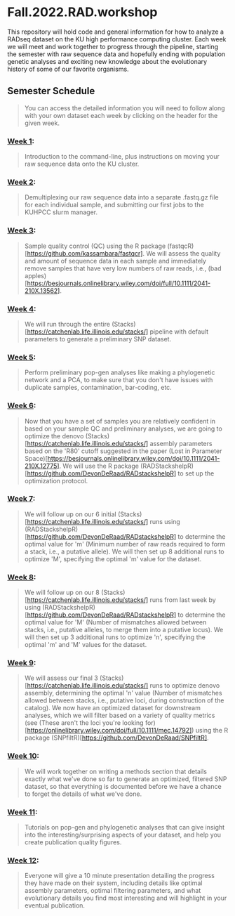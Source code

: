 # Fall.2022.RAD.workshop

This repository will hold code and general information for how to analyze a RADseq dataset on the KU high performance computing cluster. Each week we will meet and work together to progress through the pipeline, starting the semester with raw sequence data and hopefully ending with population genetic analyses and exciting new knowledge about the evolutionary history of some of our favorite organisms.

## Semester Schedule
> You can access the detailed information you will need to follow along with your own dataset each week by clicking on the header for the given week.

### [Week 1](https://github.com/DevonDeRaad/Fall.2022.RAD.workshop/tree/main/week1):
> Introduction to the command-line, plus instructions on moving your raw sequence data onto the KU cluster.

### [Week 2](https://github.com/DevonDeRaad/Fall.2022.RAD.workshop/tree/main/week2):
> Demultiplexing our raw sequence data into a separate .fastq.gz file for each individual sample, and submitting our first jobs to the KUHPCC slurm manager.

### [Week 3](https://github.com/DevonDeRaad/Fall.2022.RAD.workshop/tree/main/week3):
> Sample quality control (QC) using the R package (fastqcR)[https://github.com/kassambara/fastqcr]. We will assess the quality and amount of sequence data in each sample and immediately remove samples that have very low numbers of raw reads, i.e., (bad apples)[https://besjournals.onlinelibrary.wiley.com/doi/full/10.1111/2041-210X.13562].

### [Week 4](https://github.com/DevonDeRaad/Fall.2022.RAD.workshop/tree/main/week4):
> We will run through the entire (Stacks)[https://catchenlab.life.illinois.edu/stacks/] pipeline with default parameters to generate a preliminary SNP dataset.

### [Week 5](https://github.com/DevonDeRaad/Fall.2022.RAD.workshop/tree/main/week5):
> Perform preliminary pop-gen analyses like making a phylogenetic network and a PCA, to make sure that you don't have issues with duplicate samples, contamination, bar-coding, etc.

### [Week 6](https://github.com/DevonDeRaad/Fall.2022.RAD.workshop/tree/main/week6):
> Now that you have a set of samples you are relatively confident in based on your sample QC and preliminary analyses, we are going to optimize the denovo (Stacks)[https://catchenlab.life.illinois.edu/stacks/] assembly parameters based on the 'R80' cutoff suggested in the paper (Lost in Parameter Space)[https://besjournals.onlinelibrary.wiley.com/doi/10.1111/2041-210X.12775]. We will use the R package (RADStackshelpR)[https://github.com/DevonDeRaad/RADstackshelpR] to set up the optimization protocol.

### [Week 7](https://github.com/DevonDeRaad/Fall.2022.RAD.workshop/tree/main/week7):
> We will follow up on our 6 initial (Stacks)[https://catchenlab.life.illinois.edu/stacks/] runs using (RADStackshelpR)[https://github.com/DevonDeRaad/RADstackshelpR] to determine the optimal value for 'm' (Minimum number of raw reads required to form a stack, i.e., a putative allele). We will then set up 8 additional runs to optimize 'M', specifying the optimal 'm' value for the dataset.

### [Week 8](https://github.com/DevonDeRaad/Fall.2022.RAD.workshop/tree/main/week8):
> We will follow up on our 8 (Stacks)[https://catchenlab.life.illinois.edu/stacks/] runs from last week by using (RADStackshelpR)[https://github.com/DevonDeRaad/RADstackshelpR] to determine the optimal value for 'M' (Number of mismatches allowed between stacks, i.e., putative alleles, to merge them into a putative locus). We will then set up 3 additional runs to optimize 'n', specifying the optimal 'm' and 'M' values for the dataset.

### [Week 9](https://github.com/DevonDeRaad/Fall.2022.RAD.workshop/tree/main/week9):
> We will assess our final 3 (Stacks)[https://catchenlab.life.illinois.edu/stacks/] runs to optimize denovo assembly, determining the optimal 'n' value (Number of mismatches allowed between stacks, i.e., putative loci, during construction of the catalog). We now have an optimized dataset for downstream analyses, which we will filter based on a variety of quality metrics (see (These aren't the loci you're looking for)[https://onlinelibrary.wiley.com/doi/full/10.1111/mec.14792]) using the R package (SNPfiltR)[https://github.com/DevonDeRaad/SNPfiltR].

### [Week 10](https://github.com/DevonDeRaad/Fall.2022.RAD.workshop/tree/main/week10):
> We will work together on writing a methods section that details exactly what we've done so far to generate an optimized, filtered SNP dataset, so that everything is documented before we have a chance to forget the details of what we've done.

### [Week 11](https://github.com/DevonDeRaad/Fall.2022.RAD.workshop/tree/main/week11):
> Tutorials on pop-gen and phylogenetic analyses that can give insight into the interesting/surprising aspects of your dataset, and help you create publication quality figures.

### [Week 12](https://github.com/DevonDeRaad/Fall.2022.RAD.workshop/tree/main/week12):
> Everyone will give a 10 minute presentation detailing the progress they have made on their system, including details like optimal assembly parameters, optimal filtering parameters, and what evolutionary details you find most interesting and will highlight in your eventual publication.

